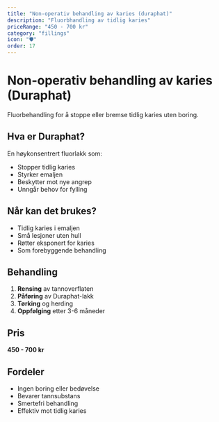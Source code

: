 ```yaml
---
title: "Non-operativ behandling av karies (duraphat)"
description: "Fluorbhandling av tidlig karies"
priceRange: "450 - 700 kr"
category: "fillings"
icon: "🛡️"
order: 17
---
```


# Non-operativ behandling av karies (Duraphat)

Fluorbehandling for å stoppe eller bremse tidlig karies uten boring.

## Hva er Duraphat?
En høykonsentrert fluorlakk som:
- Stopper tidlig karies
- Styrker emaljen
- Beskytter mot nye angrep
- Unngår behov for fylling

## Når kan det brukes?
- Tidlig karies i emaljen
- Små lesjoner uten hull
- Røtter eksponert for karies
- Som forebyggende behandling

## Behandling
1. **Rensing** av tannoverflaten
2. **Påføring** av Duraphat-lakk
3. **Tørking** og herding
4. **Oppfølging** etter 3-6 måneder

## Pris
**450 - 700 kr**

## Fordeler
- Ingen boring eller bedøvelse
- Bevarer tannsubstans
- Smertefri behandling
- Effektiv mot tidlig karies